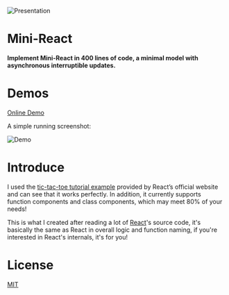 ![Presentation](https://i.imgur.com/esCwk1l.png)

# Mini-React

**Implement Mini-React in 400 lines of code, a minimal model with asynchronous interruptible updates.**

# Demos

[Online Demo](https://codesandbox.io/s/rough-dream-7muwux)

A simple running screenshot:

![Demo](https://i.imgur.com/wQV5IaC.gif)

# Introduce

I used the [tic-tac-toe tutorial example](https://reactjs.org/tutorial/tutorial.html#what-are-we-building) provided by React’s official website and can see that it works perfectly. In addition, it currently supports function components and class components, which may meet 80% of your needs!

This is what I created after reading a lot of [React](https://github.com/facebook/react)'s source code, it's basically the same as React in overall logic and function naming, if you're interested in React's internals, it's for you!

# License

[MIT](https://github.com/islizeqiang/mini-react/blob/master/LICENSE)
